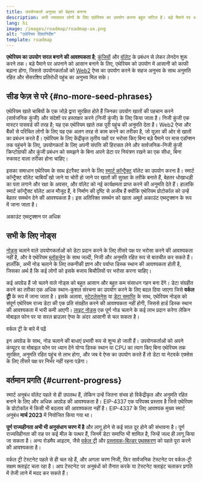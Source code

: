 ```yaml
---
title: उपयोगकर्ता अनुभव को बेहतर बनाना
description: अभी ज्यादातर लोगों के लिए एथेरियम का उपयोग करना बहुत जटिल है। बड़े पैमाने पर अपनाने को प्रोत्साहित करने के लिए, एथेरियम को प्रवेश के लिए अपनी बाधाओं को काफी कम करना होगा - उपयोगकर्ताओं को विकेंद्रीकृत, अनुमति रहित और सेंसरशिप प्रतिरोधी पहुंच के लाभ एथेरियम से प्राप्त करने होंगे, लेकिन यह उतना ही सहज होना चाहिए जितना कि पारंपरिक web2 ऐप का उपयोग करना।
lang: hi
image: /images/roadmap/roadmap-ux.png
alt: "एथेरियम दिशानिर्देश"
template: roadmap
---
```


**एथेरियम का उपयोग सरल बनाने की आवश्यकता है**; [कुंजियों](/glossary/#key) और [वॉलेट](/glossary/#wallet) के प्रबंधन से लेकर लेनदेन शुरू करने तक। बड़े पैमाने पर अपनाने को आसान बनाने के लिए, एथेरियम को उपयोग में आसानी को काफी बढ़ाना होगा, जिससे उपयोगकर्ताओं को [Web2](/glossary/#web2) ऐप्स का उपयोग करने के सहज अनुभव के साथ अनुमति रहित और सेंसरशिप प्रतिरोधी पहुंच का अनुभव मिल सके।

## सीड फेज़ से परे {#no-more-seed-phrases}

एथेरियम खाते चाबियों के एक जोड़े द्वारा सुरक्षित होते हैं जिनका उपयोग खातों की पहचान करने (सार्वजनिक कुंजी) और संदेशों पर हस्ताक्षर करने (निजी कुंजी) के लिए किया जाता है। निजी कुंजी एक मास्टर पासवर्ड की तरह है; यह एक एथेरियम खाते तक पूरी पहुंच की अनुमति देता है। Web2 ऐप्स और बैंकों से परिचित लोगों के लिए यह एक अलग तरह से काम करने का तरीका है, जो यूज़र की ओर से खातों का प्रबंधन करते हैं। एथेरियम के लिए केंद्रीकृत तृतीय पक्षों पर भरोसा किए बिना बड़े पैमाने पर मास एडॉप्‍शन तक पहुंचने के लिए, उपयोगकर्ता के लिए अपनी संपत्ति की हिरासत लेने और सार्वजनिक-निजी कुंजी क्रिप्टोग्राफी और कुंजी प्रबंधन को समझने के बिना अपने डेटा पर नियंत्रण रखने का एक सीधा, बिना रुकावट वाला तरीका होना चाहिए।

इसका समाधान एथेरियम के साथ इंटरैक्ट करने के लिए [स्मार्ट कॉन्ट्रैक्ट](/glossary/#smart-contract) वॉलेट का उपयोग करना है। स्मार्ट कॉन्ट्रैक्ट वॉलेट चाबियाँ खो जाने या चोरी हो जाने पर खातों की सुरक्षा के तरीके बनाते हैं, बेहतर धोखाधड़ी का पता लगाने और रक्षा के अवसर, और वॉलेट को नई कार्यक्षमता प्राप्त करने की अनुमति देते हैं। हालांकि स्मार्ट कॉन्ट्रैक्ट वॉलेट आज मौजूद हैं, वे निर्माण की दृष्‍टि से अजीब हैं क्योंकि एथेरियम प्रोटोकॉल को उन्हें बेहतर समर्थन देने की आवश्यकता है। इस अतिरिक्त समर्थन को खाता अमूर्त अकाउंट एब्स्ट्रक्शन के रूप में जाना जाता है।

<ButtonLink variant="outline-color" href="/roadmap/account-abstraction/">अकाउंट एब्स्ट्रक्शन पर अधिक</ButtonLink>

## सभी के लिए नोड्स

[नोड्स](/glossary/#node) चलाने वाले उपयोगकर्ताओं को डेटा प्रदान करने के लिए तीसरे पक्ष पर भरोसा करने की आवश्यकता नहीं है, और वे एथेरियम [ब्लॉकचेन](/glossary/#blockchain) के साथ जल्दी, निजी और अनुमति रहित रूप से बातचीत कर सकते हैं। हालाँकि, अभी नोड चलाने के लिए तकनीकी ज्ञान और पर्याप्त डिस्क स्थान की आवश्यकता होती है, जिसका अर्थ है कि कई लोगों को इसके बजाय बिचौलियों पर भरोसा करना चाहिए।

कई अपग्रेड हैं जो चलने वाले नोड्स को बहुत आसान और बहुत कम संसाधन गहन बना देंगे। डेटा संग्रहीत करने का तरीका एक अधिक स्थान-कुशल संरचना का उपयोग करने के लिए बदल दिया जाएगा जिसे **वर्कल ट्री** के रूप में जाना जाता है। इसके अलावा, [स्टेटलेसनेस](/roadmap/statelessness) या [डेटा समाप्ति](/roadmap/statelessness/#data-expiry) के साथ, एथेरियम नोड्स को संपूर्ण एथेरियम राज्य डेटा की एक प्रति संग्रहीत करने की आवश्यकता नहीं होगी, जिससे हार्ड डिस्क स्थान की आवश्यकता में भारी कमी आएगी। [लाइट नोड्स](/developers/docs/nodes-and-clients/light-clients/) एक पूर्ण नोड चलाने के कई लाभ प्रदान करेगा लेकिन मोबाइल फोन पर या सरल ब्राउज़र ऐप्स के अंदर आसानी से चल सकता है।

<ButtonLink variant="outline-color" href="/roadmap/verkle-trees/">वर्कल ट्री के बारे में पढ़ें</ButtonLink>

इन अपग्रेड के साथ, नोड चलाने की बाधाएं प्रभावी रूप से शून्य हो जाती हैं। उपयोगकर्ताओं को अपने कंप्यूटर या मोबाइल फोन पर ध्यान देने योग्य डिस्क स्थान या CPU का त्याग किए बिना एथेरियम तक सुरक्षित, अनुमति रहित पहुंच से लाभ होगा, और जब वे ऐप्स का उपयोग करते हैं तो डेटा या नेटवर्क एक्सेस के लिए तीसरे पक्ष पर निर्भर नहीं रहना पड़ेगा।

## वर्तमान प्रगति {#current-progress}

स्मार्ट अनुबंध वॉलेट पहले से ही उपलब्ध हैं, लेकिन उन्हें जितना संभव हो विकेंद्रीकृत और अनुमति रहित बनाने के लिए और अधिक अपग्रेड की आवश्यकता है। EIP-4337 एक परिपक्व प्रस्ताव है जिसे एथेरियम के प्रोटोकॉल में किसी भी बदलाव की आवश्यकता नहीं है। EIP-4337 के लिए आवश्यक मुख्य स्मार्ट अनुबंध **मार्च 2023** में नियोजित किया गया था।

**पूर्ण राज्यहीनता अभी भी अनुसंधान चरण में है** और लागू होने से कई साल दूर होने की संभावना है। पूर्ण राज्यविहीनता की राह पर कई मील के पत्थर हैं, जिनमें डेटा समाप्ति भी शामिल है, जिन्हें जल्द ही लागू किया जा सकता है। अन्य रोडमैप आइटम, जैसे [वर्कल ट्री](/roadmap/verkle-trees/) और [प्रस्तावक-बिल्डर पृथक्करण](/roadmap/pbs/) को पहले पूरा करने की आवश्यकता है।

वर्कल ट्री टेस्टनेट पहले से ही चल रहे हैं, और अगला चरण निजी, फिर सार्वजनिक टेस्टनेट पर वर्कल-ट्री सक्षम क्लाइंट चला रहा है। आप टेस्टनेट पर अनुबंधों को तैनात करके या टेस्टनेट क्लाइंट चलाकर प्रगति में तेजी लाने में मदद कर सकते हैं।
